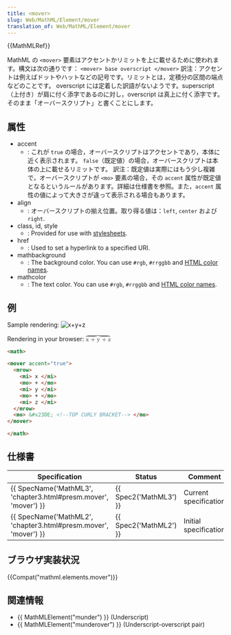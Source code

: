 ```yaml
---
title: <mover>
slug: Web/MathML/Element/mover
translation_of: Web/MathML/Element/mover
---
```

{{MathMLRef}}

MathML の `<mover>` 要素はアクセントかリミットを上に載せるために使われます。構文は次の通りです： `<mover> base overscript </mover>`
訳注：アクセントは例えばドットやハットなどの記号です。リミットとは，定積分の区間の端点などのことです。
overscript には定着した訳語がないようです。superscript（上付き）が肩に付く添字であるのに対し，overscript は真上に付く添字です。そのまま「オーバースクリプト」と書くことにします。

## 属性

- accent
  - : これが `true` の場合，オーバースクリプトはアクセントであり，本体に近く表示されます。
    `false`（既定値）の場合，オーバースクリプトは本体の上に載せるリミットです。
    訳注：既定値は実際にはもう少し複雑で，オーバースクリプトが `<mo>` 要素の場合，その `accent` 属性が既定値となるというルールがあります。詳細は仕様書を参照。また，`accent` 属性の値によって大きさが違って表示される場合もあります。
- align
  - : オーバースクリプトの揃え位置。取り得る値は：`left`, `center` および `right`.
- class, id, style
  - : Provided for use with [stylesheets](/ja/docs/CSS).
- href
  - : Used to set a hyperlink to a specified URI.
- mathbackground
  - : The background color. You can use `#rgb`, `#rrggbb` and [HTML color names](/ja/docs/CSS/color_value#Color_Keywords).
- mathcolor
  - : The text color. You can use `#rgb`, `#rrggbb` and [HTML color names](/ja/docs/CSS/color_value#Color_Keywords).

## 例

Sample rendering: ![x+y+z](mover.png)

Rendering in your browser: <math><mover accent="true"><mrow><mi>x </mi><mo>+ </mo><mi>y </mi><mo>+ </mo><mi>z </mi></mrow><mo>⏞</mo></mover></math>

```html
<math>

<mover accent="true">
  <mrow>
    <mi> x </mi>
    <mo> + </mo>
    <mi> y </mi>
    <mo> + </mo>
    <mi> z </mi>
  </mrow>
  <mo> &#x23DE; <!--TOP CURLY BRACKET--> </mo>
</mover>

</math>
```

## 仕様書

| Specification                                                                        | Status                       | Comment               |
| ------------------------------------------------------------------------------------ | ---------------------------- | --------------------- |
| {{ SpecName('MathML3', 'chapter3.html#presm.mover', 'mover') }} | {{ Spec2('MathML3') }} | Current specification |
| {{ SpecName('MathML2', 'chapter3.html#presm.mover', 'mover') }} | {{ Spec2('MathML2') }} | Initial specification |

## ブラウザ実装状況

{{Compat("mathml.elements.mover")}}

## 関連情報

- {{ MathMLElement("munder") }} (Underscript)
- {{ MathMLElement("munderover") }} (Underscript-overscript pair)
